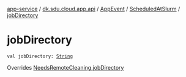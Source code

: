 [app-service](../../../index.md) / [dk.sdu.cloud.app.api](../../index.md) / [AppEvent](../index.md) / [ScheduledAtSlurm](index.md) / [jobDirectory](./job-directory.md)

# jobDirectory

`val jobDirectory: `[`String`](https://kotlinlang.org/api/latest/jvm/stdlib/kotlin/-string/index.html)

Overrides [NeedsRemoteCleaning.jobDirectory](../-needs-remote-cleaning/job-directory.md)

